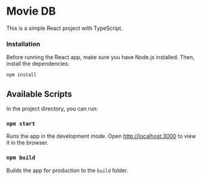 # Movie DB

This is a simple React project with TypeScript.

### Installation

Before running the React app, make sure you have Node.js installed. Then, install the dependencies:

```bash
npm install
```

## Available Scripts

In the project directory, you can run:

### `npm start`

Runs the app in the development mode.
Open [http://localhost:3000](http://localhost:3000) to view it in the browser.

### `npm build`

Builds the app for production to the `build` folder.





